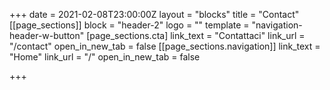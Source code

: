 +++
date = 2021-02-08T23:00:00Z
layout = "blocks"
title = "Contact"
[[page_sections]]
block = "header-2"
logo = ""
template = "navigation-header-w-button"
[page_sections.cta]
link_text = "Contattaci"
link_url = "/contact"
open_in_new_tab = false
[[page_sections.navigation]]
link_text = "Home"
link_url = "/"
open_in_new_tab = false

+++
